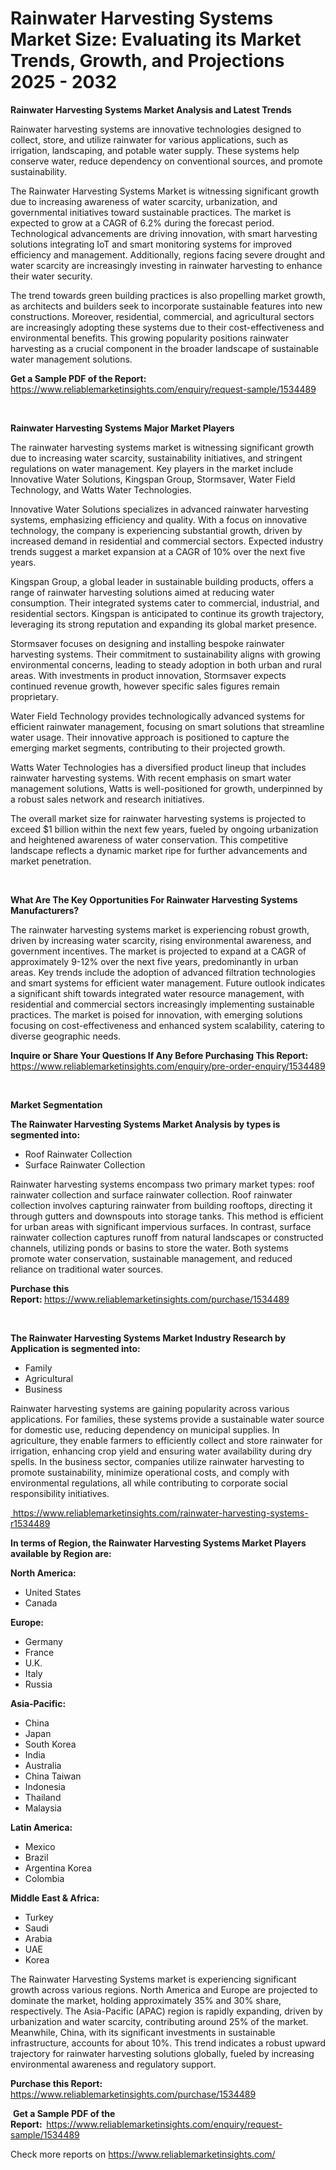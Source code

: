 <p><h1>Rainwater Harvesting Systems Market Size: Evaluating its Market Trends, Growth, and Projections 2025 - 2032</h1></p><p><strong>Rainwater Harvesting Systems Market Analysis and Latest Trends</strong></p>
<p><p>Rainwater harvesting systems are innovative technologies designed to collect, store, and utilize rainwater for various applications, such as irrigation, landscaping, and potable water supply. These systems help conserve water, reduce dependency on conventional sources, and promote sustainability.</p><p>The Rainwater Harvesting Systems Market is witnessing significant growth due to increasing awareness of water scarcity, urbanization, and governmental initiatives toward sustainable practices. The market is expected to grow at a CAGR of 6.2% during the forecast period. Technological advancements are driving innovation, with smart harvesting solutions integrating IoT and smart monitoring systems for improved efficiency and management. Additionally, regions facing severe drought and water scarcity are increasingly investing in rainwater harvesting to enhance their water security.</p><p>The trend towards green building practices is also propelling market growth, as architects and builders seek to incorporate sustainable features into new constructions. Moreover, residential, commercial, and agricultural sectors are increasingly adopting these systems due to their cost-effectiveness and environmental benefits. This growing popularity positions rainwater harvesting as a crucial component in the broader landscape of sustainable water management solutions.</p></p>
<p><strong>Get a Sample PDF of the Report:&nbsp;</strong> <a href="https://www.reliablemarketinsights.com/enquiry/request-sample/1534489?utm_campaign=3032&utm_medium=2&utm_source=Github&utm_content=ia&utm_term=09032025&utm_id=rainwater-harvesting-systems">https://www.reliablemarketinsights.com/enquiry/request-sample/1534489</a></p>
<p>&nbsp;</p>
<p><strong>Rainwater Harvesting Systems Major Market Players</strong></p>
<p><p>The rainwater harvesting systems market is witnessing significant growth due to increasing water scarcity, sustainability initiatives, and stringent regulations on water management. Key players in the market include Innovative Water Solutions, Kingspan Group, Stormsaver, Water Field Technology, and Watts Water Technologies.</p><p>Innovative Water Solutions specializes in advanced rainwater harvesting systems, emphasizing efficiency and quality. With a focus on innovative technology, the company is experiencing substantial growth, driven by increased demand in residential and commercial sectors. Expected industry trends suggest a market expansion at a CAGR of 10% over the next five years.</p><p>Kingspan Group, a global leader in sustainable building products, offers a range of rainwater harvesting solutions aimed at reducing water consumption. Their integrated systems cater to commercial, industrial, and residential sectors. Kingspan is anticipated to continue its growth trajectory, leveraging its strong reputation and expanding its global market presence.</p><p>Stormsaver focuses on designing and installing bespoke rainwater harvesting systems. Their commitment to sustainability aligns with growing environmental concerns, leading to steady adoption in both urban and rural areas. With investments in product innovation, Stormsaver expects continued revenue growth, however specific sales figures remain proprietary.</p><p>Water Field Technology provides technologically advanced systems for efficient rainwater management, focusing on smart solutions that streamline water usage. Their innovative approach is positioned to capture the emerging market segments, contributing to their projected growth.</p><p>Watts Water Technologies has a diversified product lineup that includes rainwater harvesting systems. With recent emphasis on smart water management solutions, Watts is well-positioned for growth, underpinned by a robust sales network and research initiatives.</p><p>The overall market size for rainwater harvesting systems is projected to exceed $1 billion within the next few years, fueled by ongoing urbanization and heightened awareness of water conservation. This competitive landscape reflects a dynamic market ripe for further advancements and market penetration.</p></p>
<p>&nbsp;</p>
<p><strong>What Are The Key Opportunities For Rainwater Harvesting Systems Manufacturers?</strong></p>
<p><p>The rainwater harvesting systems market is experiencing robust growth, driven by increasing water scarcity, rising environmental awareness, and government incentives. The market is projected to expand at a CAGR of approximately 9-12% over the next five years, predominantly in urban areas. Key trends include the adoption of advanced filtration technologies and smart systems for efficient water management. Future outlook indicates a significant shift towards integrated water resource management, with residential and commercial sectors increasingly implementing sustainable practices. The market is poised for innovation, with emerging solutions focusing on cost-effectiveness and enhanced system scalability, catering to diverse geographic needs. </p></p>
<p><strong>Inquire or Share Your Questions If Any Before Purchasing This Report:</strong> <a href="https://www.reliablemarketinsights.com/enquiry/pre-order-enquiry/1534489?utm_campaign=3032&utm_medium=2&utm_source=Github&utm_content=ia&utm_term=09032025&utm_id=rainwater-harvesting-systems">https://www.reliablemarketinsights.com/enquiry/pre-order-enquiry/1534489</a></p>
<p>&nbsp;</p>
<p><strong>Market Segmentation</strong></p>
<p><strong>The Rainwater Harvesting Systems Market Analysis by types is segmented into:</strong></p>
<p><ul><li>Roof Rainwater Collection</li><li>Surface Rainwater Collection</li></ul></p>
<p><p>Rainwater harvesting systems encompass two primary market types: roof rainwater collection and surface rainwater collection. Roof rainwater collection involves capturing rainwater from building rooftops, directing it through gutters and downspouts into storage tanks. This method is efficient for urban areas with significant impervious surfaces. In contrast, surface rainwater collection captures runoff from natural landscapes or constructed channels, utilizing ponds or basins to store the water. Both systems promote water conservation, sustainable management, and reduced reliance on traditional water sources.</p></p>
<p><strong>Purchase this Report:&nbsp;</strong><a href="https://www.reliablemarketinsights.com/purchase/1534489?utm_campaign=3032&utm_medium=2&utm_source=Github&utm_content=ia&utm_term=09032025&utm_id=rainwater-harvesting-systems">https://www.reliablemarketinsights.com/purchase/1534489</a></p>
<p>&nbsp;</p>
<p><strong>The Rainwater Harvesting Systems Market Industry Research by Application is segmented into:</strong></p>
<p><ul><li>Family</li><li>Agricultural</li><li>Business</li></ul></p>
<p><p>Rainwater harvesting systems are gaining popularity across various applications. For families, these systems provide a sustainable water source for domestic use, reducing dependency on municipal supplies. In agriculture, they enable farmers to efficiently collect and store rainwater for irrigation, enhancing crop yield and ensuring water availability during dry spells. In the business sector, companies utilize rainwater harvesting to promote sustainability, minimize operational costs, and comply with environmental regulations, all while contributing to corporate social responsibility initiatives.</p></p>
<p><a href="https://www.reliablemarketinsights.com/rainwater-harvesting-systems-r1534489?utm_campaign=3032&utm_medium=2&utm_source=Github&utm_content=ia&utm_term=09032025&utm_id=rainwater-harvesting-systems">&nbsp;https://www.reliablemarketinsights.com/rainwater-harvesting-systems-r1534489</a></p>
<p><strong>In terms of Region, the Rainwater Harvesting Systems Market Players available by Region are:</strong></p>
<p>
    <p> <strong> North America: </strong>
        <ul>
            <li>United States</li>
            <li>Canada</li>
        </ul>
        </p> 
    <p> <strong> Europe: </strong>
        <ul>
            <li>Germany</li>
            <li>France</li>
            <li>U.K.</li>
            <li>Italy</li>
            <li>Russia</li>
        </ul>
        </p> 
    <p> <strong> Asia-Pacific: </strong>
        <ul>
            <li>China</li>
            <li>Japan</li>
            <li>South Korea</li>
            <li>India</li>
            <li>Australia</li>
            <li>China Taiwan</li>
            <li>Indonesia</li>
            <li>Thailand</li>
            <li>Malaysia</li>
        </ul>
        </p> 
    <p> <strong> Latin America: </strong>
        <ul>
            <li>Mexico</li>
            <li>Brazil</li>
            <li>Argentina Korea</li>
            <li>Colombia</li>
        </ul>
        </p> 
    <p> <strong> Middle East & Africa: </strong>
        <ul>
            <li>Turkey</li>
            <li>Saudi</li>
            <li>Arabia</li>
            <li>UAE</li>
            <li>Korea</li>
        </ul>
    </p>
    </p>
<p><p>The Rainwater Harvesting Systems market is experiencing significant growth across various regions. North America and Europe are projected to dominate the market, holding approximately 35% and 30% share, respectively. The Asia-Pacific (APAC) region is rapidly expanding, driven by urbanization and water scarcity, contributing around 25% of the market. Meanwhile, China, with its significant investments in sustainable infrastructure, accounts for about 10%. This trend indicates a robust upward trajectory for rainwater harvesting solutions globally, fueled by increasing environmental awareness and regulatory support.</p></p>
<p><strong>Purchase this Report: </strong><a href="https://www.reliablemarketinsights.com/purchase/1534489?utm_campaign=3032&utm_medium=2&utm_source=Github&utm_content=ia&utm_term=09032025&utm_id=rainwater-harvesting-systems">https://www.reliablemarketinsights.com/purchase/1534489</a></p>
<p>&nbsp;<strong>Get a Sample PDF of the Report:&nbsp;&nbsp;</strong><a href="https://www.reliablemarketinsights.com/enquiry/request-sample/1534489?utm_campaign=3032&utm_medium=2&utm_source=Github&utm_content=ia&utm_term=09032025&utm_id=rainwater-harvesting-systems">https://www.reliablemarketinsights.com/enquiry/request-sample/1534489</a></p>
<p><strong></strong></p>
<p>Check more reports on <a href="https://www.reliablemarketinsights.com/?utm_campaign=3032&utm_medium=2&utm_source=Github&utm_content=ia&utm_term=09032025&utm_id=rainwater-harvesting-systems">https://www.reliablemarketinsights.com/</a></p>
